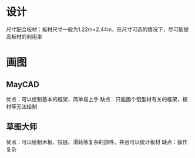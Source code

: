 

# 设计


尺寸配合板材：板材尺寸一般为1.22m×2.44m，在尺寸可选的情况下，尽可能提高板材的利用率


# 画图

## MayCAD

优点：可以绘制基本的框架，简单易上手
缺点：只能画个铝型材有关的框架，板材等无法绘制


## 草图大师

优点：可以绘制木板、铰链、滑轨等复杂的部件，并且可以统计板材
缺点：操作复杂

